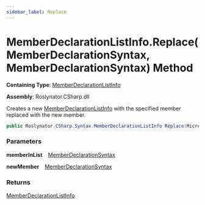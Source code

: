 ```yaml
---
sidebar_label: Replace
---
```


# MemberDeclarationListInfo\.Replace\(MemberDeclarationSyntax, MemberDeclarationSyntax\) Method

**Containing Type**: [MemberDeclarationListInfo](../index.md)

**Assembly**: Roslynator\.CSharp\.dll

  
Creates a new [MemberDeclarationListInfo](../index.md) with the specified member replaced with the new member\.

```csharp
public Roslynator.CSharp.Syntax.MemberDeclarationListInfo Replace(Microsoft.CodeAnalysis.CSharp.Syntax.MemberDeclarationSyntax memberInList, Microsoft.CodeAnalysis.CSharp.Syntax.MemberDeclarationSyntax newMember)
```

### Parameters

**memberInList** &ensp; [MemberDeclarationSyntax](https://docs.microsoft.com/en-us/dotnet/api/microsoft.codeanalysis.csharp.syntax.memberdeclarationsyntax)

**newMember** &ensp; [MemberDeclarationSyntax](https://docs.microsoft.com/en-us/dotnet/api/microsoft.codeanalysis.csharp.syntax.memberdeclarationsyntax)

### Returns

[MemberDeclarationListInfo](../index.md)


